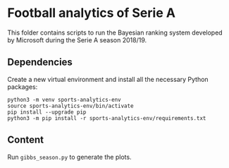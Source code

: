 # Football analytics of Serie A

This folder contains scripts to run the Bayesian ranking system developed by Microsoft during the Serie A season 2018/19.
## Dependencies

Create a new virtual environment and install all the necessary Python packages:

```
python3 -m venv sports-analytics-env
source sports-analytics-env/bin/activate
pip install --upgrade pip
python3 -m pip install -r sports-analytics-env/requirements.txt
```

## Content

Run `gibbs_season.py` to generate the plots.